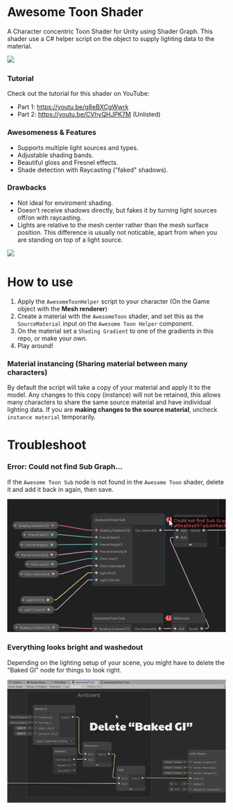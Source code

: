 # Awesome Toon Shader
A Character concentric Toon Shader for Unity using Shader Graph.
This shader use a C# helper script on the object to supply lighting data to the material.

![](GifExample1.gif)

### Tutorial
Check out the tutorial for this shader on YouTube:
- Part 1: https://youtu.be/g8eBXCgWwrk
- Part 2: https://youtu.be/CVhyQHJPK7M (Unlisted)

### Awesomeness & Features
- Supports multiple light sources and types.
- Adjustable shading bands.
- Beautiful gloss and Fresnel effects.
- Shade detection with Raycasting ("faked" shadows).

### Drawbacks
- Not ideal for enviroment shading.
- Doesn't receive shadows directly, but fakes it by turning light sources off/on with raycasting.
- Lights are relative to the mesh center rather than the mesh surface position. This difference is usually not noticable, apart from when you are standing on top of a light source.

![](GifExample2.gif)

# How to use
1. Apply the `AwesomeToonHelper` script to your character (On the Game object with the **Mesh renderer**)
2. Create a material with the `AwesomeToon` shader, and set this as the `SourceMaterial` input on the `Awesome Toon Helper` component.
3. On the material set a `Shading Gradient` to one of the gradients in this repo, or make your own.
4. Play around!

### Material instancing (Sharing material between many characters)
By default the script will take a copy of your material and apply it to the model. Any changes to this copy (instance) will not be retained, this allows many characters to share the same source material and have individual lighting data. If you are **making changes to the source material**, uncheck `instance material` temporarily.

# Troubleshoot

### Error: Could not find Sub Graph...

If the `Awesome Toon Sub` node is not found in the `Awesome Toon` shader, delete it and add it back in again, then save.

![](GifFix-SubGraph.gif)

### Everything looks bright and washedout

Depending on the lighting setup of your scene, you might have to delete the "Baked GI" node for things to look right.

![](GifFix-BakedGI.gif)
